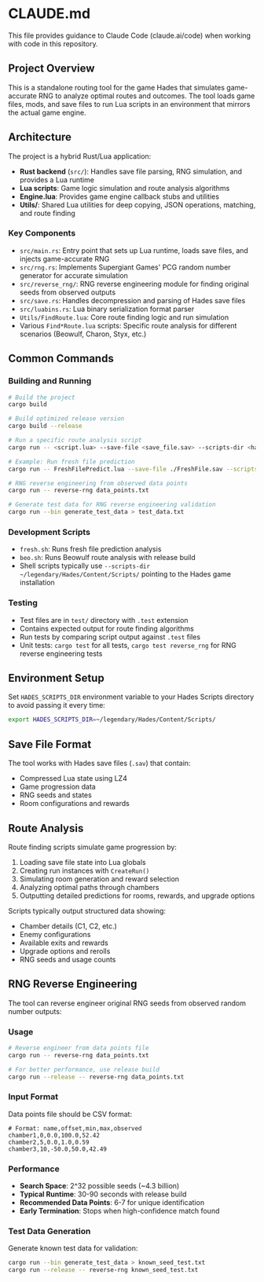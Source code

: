 # CLAUDE.md

This file provides guidance to Claude Code (claude.ai/code) when working with code in this repository.

## Project Overview

This is a standalone routing tool for the game Hades that simulates game-accurate RNG to analyze optimal routes and outcomes. The tool loads game files, mods, and save files to run Lua scripts in an environment that mirrors the actual game engine.

## Architecture

The project is a hybrid Rust/Lua application:

- **Rust backend** (`src/`): Handles save file parsing, RNG simulation, and provides a Lua runtime
- **Lua scripts**: Game logic simulation and route analysis algorithms
- **Engine.lua**: Provides game engine callback stubs and utilities
- **Utils/**: Shared Lua utilities for deep copying, JSON operations, matching, and route finding

### Key Components

- `src/main.rs`: Entry point that sets up Lua runtime, loads save files, and injects game-accurate RNG
- `src/rng.rs`: Implements Supergiant Games' PCG random number generator for accurate simulation
- `src/reverse_rng/`: RNG reverse engineering module for finding original seeds from observed outputs
- `src/save.rs`: Handles decompression and parsing of Hades save files
- `src/luabins.rs`: Lua binary serialization format parser
- `Utils/FindRoute.lua`: Core route finding logic and run simulation
- Various `Find*Route.lua` scripts: Specific route analysis for different scenarios (Beowulf, Charon, Styx, etc.)

## Common Commands

### Building and Running
```bash
# Build the project
cargo build

# Build optimized release version
cargo build --release

# Run a specific route analysis script
cargo run -- <script.lua> --save-file <save_file.sav> --scripts-dir <hades_scripts_dir>

# Example: Run fresh file prediction
cargo run -- FreshFilePredict.lua --save-file ./FreshFile.sav --scripts-dir ~/legendary/Hades/Content/Scripts/

# RNG reverse engineering from observed data points
cargo run -- reverse-rng data_points.txt

# Generate test data for RNG reverse engineering validation
cargo run --bin generate_test_data > test_data.txt
```

### Development Scripts
- `fresh.sh`: Runs fresh file prediction analysis
- `beo.sh`: Runs Beowulf route analysis with release build
- Shell scripts typically use `--scripts-dir ~/legendary/Hades/Content/Scripts/` pointing to the Hades game installation

### Testing
- Test files are in `test/` directory with `.test` extension
- Contains expected output for route finding algorithms
- Run tests by comparing script output against `.test` files
- Unit tests: `cargo test` for all tests, `cargo test reverse_rng` for RNG reverse engineering tests

## Environment Setup

Set `HADES_SCRIPTS_DIR` environment variable to your Hades Scripts directory to avoid passing it every time:
```bash
export HADES_SCRIPTS_DIR=~/legendary/Hades/Content/Scripts/
```

## Save File Format

The tool works with Hades save files (`.sav`) that contain:
- Compressed Lua state using LZ4
- Game progression data
- RNG seeds and states
- Room configurations and rewards

## Route Analysis

Route finding scripts simulate game progression by:
1. Loading save file state into Lua globals
2. Creating run instances with `CreateRun()`
3. Simulating room generation and reward selection
4. Analyzing optimal paths through chambers
5. Outputting detailed predictions for rooms, rewards, and upgrade options

Scripts typically output structured data showing:
- Chamber details (C1, C2, etc.)
- Enemy configurations
- Available exits and rewards
- Upgrade options and rerolls
- RNG seeds and usage counts

## RNG Reverse Engineering

The tool can reverse engineer original RNG seeds from observed random number outputs:

### Usage
```bash
# Reverse engineer from data points file
cargo run -- reverse-rng data_points.txt

# For better performance, use release build
cargo run --release -- reverse-rng data_points.txt
```

### Input Format
Data points file should be CSV format:
```
# Format: name,offset,min,max,observed
chamber1,0,0.0,100.0,52.42
chamber2,5,0.0,1.0,0.59
chamber3,10,-50.0,50.0,42.49
```

### Performance
- **Search Space**: 2^32 possible seeds (~4.3 billion)
- **Typical Runtime**: 30-90 seconds with release build
- **Recommended Data Points**: 6-7 for unique identification
- **Early Termination**: Stops when high-confidence match found

### Test Data Generation
Generate known test data for validation:
```bash
cargo run --bin generate_test_data > known_seed_test.txt
cargo run --release -- reverse-rng known_seed_test.txt
```